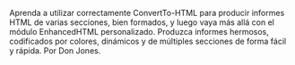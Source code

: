 Aprenda a utilizar correctamente ConvertTo-HTML para producir informes HTML de varias secciones, bien formados, y luego vaya más allá con el módulo EnhancedHTML personalizado. Produzca informes hermosos, codificados por colores, dinámicos y de múltiples secciones de forma fácil y rápida. Por Don Jones.
